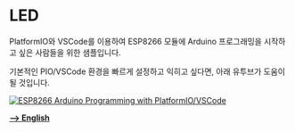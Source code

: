 # LED

<p>PlatformIO와 VSCode를 이용하여 ESP8266 모듈에 Arduino 프로그래밍을 시작하고 싶은 사람들을 위한 샘플입니다.</p>

<p>기본적인 PIO/VSCode 환경을 빠르게 설정하고 익히고 싶다면, 아래 유투브가 도움이 될 것입니다.</p>

  [![ESP8266 Arduino Programming with PlatformIO/VSCode](https://user-images.githubusercontent.com/13171662/133163531-85abe579-82d1-472d-a868-d6cdcf292b4e.jpg)](https://youtu.be/rT6PiDliol8 "ESP8266 Arduino Programming with PlatformIO/VSCode")



[**--> English**](/README_en.md)
